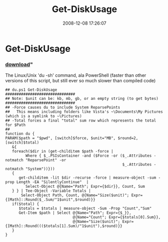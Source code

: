 ﻿---
pid:            721
parent:         0
children:       
poster:         Joel Bennett
title:          Get-DiskUsage
date:           2008-12-08 17:26:07
format:         posh
---

# Get-DiskUsage

### [download](721.ps1)"

The Linux/Unix 'du -sh' command, ala PowerShell (faster than other versions of this script, but still ever so much slower than compiled code)

```posh
## du.ps1 Get-DiskUsage
###############################
## Note: $unit can be: kb, mb, gb, or an empty string (to get bytes)
###############################
## -Force causes du to include System ReparsePoints 
##   This means including folders like Vista's ~\Documents\My Pictures (which is a symlink to ~\Pictures)
## -Total forces a final "total" sum row which represents the total for $Path
##
function du {
PARAM($path = "$pwd", [switch]$force, $unit="MB", $round=2, [switch]$total) 
   &{ 
   foreach($dir in (get-childitem $path -force | 
         Where { $_.PSIsContainer -and ($Force -or ($_.Attributes -notmatch "ReparsePoint" -or
                                                    $_.Attributes -notmatch "System"))})) 
   { 
      get-childitem -lit $dir -recurse -force | measure-object -sum -prop Length -EA "SilentlyContinue"  |
         Select-Object @{Name="Path"; Expr={$dir}}, Count, Sum
   } } | Tee-Object -Variable Totals | 
       Select-Object Path, Count, @{Name="Size($unit)"; Expr={[Math]::Round($_.Sum/"1$unit",$round)}} 
   if($total) {
      $totals = $totals | measure-object -Sum -Prop "Count","Sum"
      Get-Item $path | Select @{Name="Path"; Expr={$_}}, 
                              @{Name="Count"; Expr={$totals[0].Sum}}, 
                              @{Name="Size($unit)"; Expr={[Math]::Round((($totals[1].Sum)/"1$unit"),$round)}}
   }
}

```
